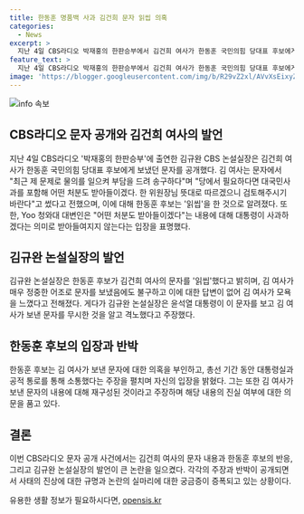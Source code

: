 ```yaml
---
title: 한동훈 명품백 사과 김건희 문자 읽씹 의혹
categories:
  - News
excerpt: >
  지난 4일 CBS라디오 박재홍의 한판승부에서 김건희 여사가 한동훈 국민의힘 당대표 후보에게 보냈던 문자를 공개한 가운데, 김 여사는 사과와 어떤 처분도 받아들일 의사를 표명했다. 김규완 CBS 논설실장은 해당 문자를 공개하며 한동훈 후보가 읽씹하는 등 무시했다는 주장을 제기했고, 이에 윤석열 대통령은 격노했다고 전해졌다. 한동훈 후보는 이에 대해 총선 기간 동안 대통령실과 공적 통로를 통해 소통했다고 주장했다.
feature_text: >
  지난 4일 CBS라디오 박재홍의 한판승부에서 김건희 여사가 한동훈 국민의힘 당대표 후보에게 보냈던 문자를 공개한 가운데, 김 여사는 사과와 어떤 처분도 받아들일 의사를 표명했다. 김규완 CBS 논설실장은 해당 문자를 공개하며 한동훈 후보가 읽씹하는 등 무시했다는 주장을 제기했고, 이에 윤석열 대통령은 격노했다고 전해졌다. 한동훈 후보는 이에 대해 총선 기간 동안 대통령실과 공적 통로를 통해 소통했다고 주장했다.
image: 'https://blogger.googleusercontent.com/img/b/R29vZ2xl/AVvXsEixyZcFfHzMRdzZMjFBmAUKJYCLCGyLL1o632UiGVXcaFdKo_bkvkuCioo0uUKlGfBVcT3P84aROyZIXSBEx3Aw5nCQ3pTgDom1WDC4m8eifvWiAmWEEVb4x6G_l8C0QH225ldMjyaFvpxGEBGNO37VmDTDMHGhJPq73UglMfDca1-0aw/s1600/blogspot.png'
---
```


<p><img src="https://blogger.googleusercontent.com/img/b/R29vZ2xl/AVvXsEixyZcFfHzMRdzZMjFBmAUKJYCLCGyLL1o632UiGVXcaFdKo_bkvkuCioo0uUKlGfBVcT3P84aROyZIXSBEx3Aw5nCQ3pTgDom1WDC4m8eifvWiAmWEEVb4x6G_l8C0QH225ldMjyaFvpxGEBGNO37VmDTDMHGhJPq73UglMfDca1-0aw/s1600/blogspot.png" alt="info 속보" /></p>

<h2 data-ke-size="size26">CBS라디오 문자 공개와 김건희 여사의 발언</h2>

<p data-ke-size="size16">지난 4일 CBS라디오 '박재홍의 한판승부'에 출연한 김규완 CBS 논설실장은 김건희 여사가 한동훈 국민의힘 당대표 후보에게 보냈던 문자를 공개했다. 김 여사는 문자에서 "최근 제 문제로 물의를 일으켜 부담을 드려 송구하다"며 "당에서 필요하다면 대국민사과를 포함해 어떤 처분도 받아들이겠다. 한 위원장님 뜻대로 따르겠으니 검토해주시기 바란다"고 썼다고 전했으며, 이에 대해 한동훈 후보는 '읽씹'을 한 것으로 알려졌다. 또한, Yoo 청와대 대변인은 "어떤 처분도 받아들이겠다"는 내용에 대해 대통령이 사과하겠다는 의미로 받아들여지지 않는다는 입장을 표명했다. </p>

<h2 data-ke-size="size26">김규완 논설실장의 발언</h2>

<p data-ke-size="size16">김규완 논설실장은 한동훈 후보가 김건희 여사의 문자를 '읽씹'했다고 밝히며, 김 여사가 매우 정중한 어조로 문자를 보냈음에도 불구하고 이에 대한 답변이 없어 김 여사가 모욕을 느꼈다고 전해졌다. 게다가 김규완 논설실장은 윤석열 대통령이 이 문자를 보고 김 여사가 보낸 문자를 무시한 것을 알고 격노했다고 주장했다. </p>

<h2 data-ke-size="size26">한동훈 후보의 입장과 반박</h2>

<p data-ke-size="size16">한동훈 후보는 김 여사가 보낸 문자에 대한 의혹을 부인하고, 총선 기간 동안 대통령실과 공적 통로를 통해 소통했다는 주장을 펼치며 자신의 입장을 밝혔다. 그는 또한 김 여사가 보낸 문자의 내용에 대해 재구성된 것이라고 주장하며 해당 내용의 진실 여부에 대한 의문을 품고 있다. </p>

<h2 data-ke-size="size26">결론</h2>

<p data-ke-size="size16">이번 CBS라디오 문자 공개 사건에서는 김건희 여사의 문자 내용과 한동훈 후보의 반응, 그리고 김규완 논설실장의 발언이 큰 논란을 일으켰다. 각각의 주장과 반박이 공개되면서 사태의 진상에 대한 규명과 논란의 실마리에 대한 궁금증이 증폭되고 있는 상황이다. </p>
유용한 생활 정보가 필요하시다면, <a href="https://opensis.kr" rel="dofollow">opensis.kr</a>


